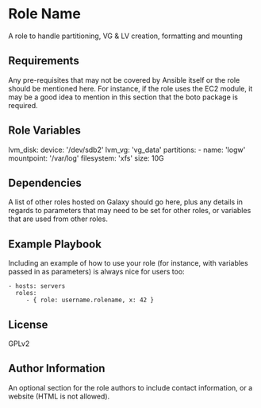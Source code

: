 Role Name
=========

A role to handle partitioning, VG & LV creation, formatting and mounting

Requirements
------------

Any pre-requisites that may not be covered by Ansible itself or the role should be mentioned here. For instance, if the role uses the EC2 module, it may be a good idea to mention in this section that the boto package is required.

Role Variables
--------------

  lvm_disk:
    device: '/dev/sdb2'
    lvm_vg: 'vg_data'
    partitions:
    - name: 'logw'
      mountpoint: '/var/log'
      filesystem: 'xfs'
      size: 10G

Dependencies
------------

A list of other roles hosted on Galaxy should go here, plus any details in regards to parameters that may need to be set for other roles, or variables that are used from other roles.

Example Playbook
----------------

Including an example of how to use your role (for instance, with variables passed in as parameters) is always nice for users too:

    - hosts: servers
      roles:
         - { role: username.rolename, x: 42 }

License
-------

GPLv2

Author Information
------------------

An optional section for the role authors to include contact information, or a website (HTML is not allowed).
